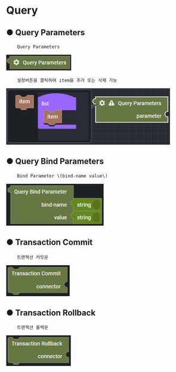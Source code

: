 # Query

## ● Query Parameters

        Query Parameters

![](../../../img/assets/image%20%28271%29.png)

        설정버튼을 클릭하여 item을 추가 또는 삭제 가능

![](../../../img/assets/image%20%28296%29.png)

## ● Query Bind Parameters

        Bind Parameter \(bind-name value\)

![](../../../img/assets/image%20%28222%29.png)

## ● Transaction Commit

        트랜잭션 커밋문

![](../../../img/assets/image%20%28237%29.png)

## ● Transaction Rollback

        트렌잭션 롤백문

![](../../../img/assets/image%20%28272%29.png)
